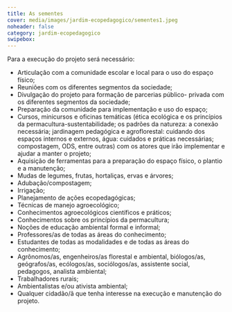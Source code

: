 ```yaml
---
title: As sementes
cover: media/images/jardim-ecopedagogico/sementes1.jpeg
noheader: false
category: jardim-ecopedagogico
swipebox:
---
```


Para a execução do projeto será necessário:

- Articulação com a comunidade escolar e local para o uso do espaço físico;
- Reuniões com os diferentes segmentos da sociedade;
- Divulgação do projeto para formação de parcerias público- privada com os diferentes segmentos da sociedade;
- Preparação da comunidade para implementação e uso do espaço;
- Cursos, minicursos e oficinas temáticas (ética ecológica e os princípios da permacultura-sustentabilidade; os padrões da natureza: a conexão necessária; jardinagem pedagógica e agroflorestal: cuidando dos espaços internos e externos, água: cuidados e práticas necessárias; compostagem, ODS, entre outras) com os atores que irão implementar e ajudar a manter o projeto;
- Aquisição de ferramentas para a preparação do espaço físico, o plantio e a manutenção;
- Mudas de legumes, frutas, hortaliças, ervas e árvores;
- Adubação/compostagem;
- Irrigação;
- Planejamento de ações ecopedagógicas;
- Técnicas de manejo agroecológico;
- Conhecimentos agroecológicos científicos e práticos;
- Conhecimentos sobre os princípios da permacultura;
- Noções de educação ambiental formal e informal;
- Professores/as de todas as áreas do conhecimento;
- Estudantes de todas as modalidades e de todas as áreas do conhecimento;
- Agrônomos/as, engenheiros/as florestal e ambiental, biólogos/as, geógrafos/as, ecólogos/as, sociólogos/as, assistente social, pedagogos, analista ambiental;
- Trabalhadores rurais;
- Ambientalistas e/ou ativista ambiental;
- Qualquer cidadão/ã que tenha interesse na execução e manutenção do projeto.